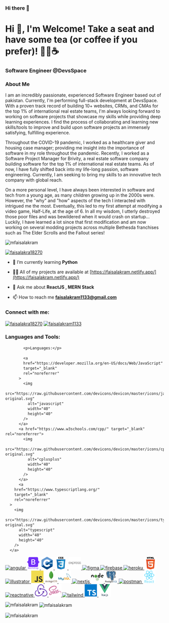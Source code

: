 ### Hi there 👋

<!--
**mfaisalakram/mfaisalakram** is a ✨ _special_ ✨ repository because its `README.md` (this file) appears on your GitHub profile.

Here are some ideas to get you started:

- 🔭 I’m currently working on ...
- 🌱 I’m currently learning ...
- 👯 I’m looking to collaborate on ...
- 🤔 I’m looking for help with ...
- 💬 Ask me about ...
- 📫 How to reach me: ...
- 😄 Pronouns: ...
- ⚡ Fun fact: ...
-->

<h1>Hi 👋, I'm Welcome! Take a seat and have some tea (or coffee if you prefer)! 👋🍵☕</h1>
<h3>Software Engineer @DevsSpace</h3>

<h3>About Me</h3>
<p>I am an incredibly passionate, experienced Software Engineer based out of pakistan.
Currently, I'm performing full-stack development at DevsSpace. With a proven track record of building 10+ websites, 
CRMs, and CMAs for the top 1% of international real estate teams, I'm always looking forward to working on software 
projects that showcase my skills while providing deep learning experiences. I find the process of collaborating and 
learning new skills/tools to improve and build upon software projects an immensely satisfying, fulfilling experience.

Throughout the COVID-19 pandemic, I worked as a healthcare giver and housing case manager; providing me insight into 
the importance of software in my role throughout the pandemic. Recently, I worked as a Software Project Manager for 
Brivity, a real estate software company building software for the top 1% of international real estate teams. As of now, 
I have fully shifted back into my life-long passion, software engineering. Currently, I am seeking to bring my skills to 
an innovative tech company with global reach.

On a more personal level, I have always been interested in software and tech from a young age, as many children growing
 up in the 2000s were. However, the "why" and "how" aspects of the tech I interacted with intrigued me the most. 
Eventually, this led to my first attempt at modifying a video game, Half-Life, at the age of 6. In all my wisdom, 
I utterly destroyed those poor files and was bewildered when it would crash on startup... Luckily, I have learned a 
lot since that first modification and am now working on several modding projects across multiple Bethesda franchises such 
as The Elder Scrolls and the Fallout series!</p>
<p align="left"> <img src="https://komarev.com/ghpvc/?username=mfaisalakram&label=Profile%20views&color=0e75b6&style=flat" alt="mfaisalakram" /> </p>

<p align="left"> <a href="https://twitter.com/faisalakra18270" target="blank"><img src="https://img.shields.io/twitter/follow/faisalakra18270?logo=twitter&style=for-the-badge" alt="faisalakra18270" /></a> </p>

- 🌱 I’m currently learning **Python**

- 👨‍💻 All of my projects are available at [https://faisalakram.netlify.app/](https://faisalakram.netlify.app/)

- 💬 Ask me about **ReactJS , MERN Stack**

- 📫 How to reach me **faisalakram1133@gmail.com**

<h3 align="left">Connect with me:</h3>
<p align="left">
<a href="https://twitter.com/faisalakra18270" target="blank"><img align="center" src="https://raw.githubusercontent.com/rahuldkjain/github-profile-readme-generator/master/src/images/icons/Social/twitter.svg" alt="faisalakra18270" height="30" width="40" /></a>
<a href="https://instagram.com/faisalakram1133" target="blank"><img align="center" src="https://raw.githubusercontent.com/rahuldkjain/github-profile-readme-generator/master/src/images/icons/Social/instagram.svg" alt="faisalakram1133" height="30" width="40" /></a>
</p>

<h3 align="left">Languages and Tools:</h3>
<p align="left">
  
            <p>Languages:</p>

            <a
            href="https://developer.mozilla.org/en-US/docs/Web/JavaScript"
            target="_blank"
            rel="noreferrer"
          >
            <img
              src="https://raw.githubusercontent.com/devicons/devicon/master/icons/javascript/javascript-original.svg"
              alt="javascript"
              width="40"
              height="40"
            />
          </a>
          <a href="https://www.w3schools.com/cpp/" target="_blank" rel="noreferrer">
            <img
              src="https://raw.githubusercontent.com/devicons/devicon/master/icons/cplusplus/cplusplus-original.svg"
              alt="cplusplus"
              width="40"
              height="40"
            />
          </a>
          <a
        href="https://www.typescriptlang.org/"
        target="_blank"
        rel="noreferrer"
      >
        <img
          src="https://raw.githubusercontent.com/devicons/devicon/master/icons/typescript/typescript-original.svg"
          alt="typescript"
          width="40"
          height="40"
        />
      </a>

      
 <a href="https://angular.io" target="_blank" rel="noreferrer"> <img src="https://angular.io/assets/images/logos/angular/angular.svg" alt="angular" width="40" height="40"/> </a> <a href="https://getbootstrap.com" target="_blank" rel="noreferrer"> <img src="https://raw.githubusercontent.com/devicons/devicon/master/icons/bootstrap/bootstrap-plain-wordmark.svg" alt="bootstrap" width="40" height="40"/> </a> <a href="https://www.w3schools.com/cpp/" target="_blank" rel="noreferrer"> <img src="https://raw.githubusercontent.com/devicons/devicon/master/icons/cplusplus/cplusplus-original.svg" alt="cplusplus" width="40" height="40"/> </a> <a href="https://www.w3schools.com/css/" target="_blank" rel="noreferrer"> <img src="https://raw.githubusercontent.com/devicons/devicon/master/icons/css3/css3-original-wordmark.svg" alt="css3" width="40" height="40"/> </a> <a href="https://expressjs.com" target="_blank" rel="noreferrer"> <img src="https://raw.githubusercontent.com/devicons/devicon/master/icons/express/express-original-wordmark.svg" alt="express" width="40" height="40"/> </a> <a href="https://www.figma.com/" target="_blank" rel="noreferrer"> <img src="https://www.vectorlogo.zone/logos/figma/figma-icon.svg" alt="figma" width="40" height="40"/> </a> <a href="https://firebase.google.com/" target="_blank" rel="noreferrer"> <img src="https://www.vectorlogo.zone/logos/firebase/firebase-icon.svg" alt="firebase" width="40" height="40"/> </a> <a href="https://heroku.com" target="_blank" rel="noreferrer"> <img src="https://www.vectorlogo.zone/logos/heroku/heroku-icon.svg" alt="heroku" width="40" height="40"/> </a> <a href="https://www.w3.org/html/" target="_blank" rel="noreferrer"> <img src="https://raw.githubusercontent.com/devicons/devicon/master/icons/html5/html5-original-wordmark.svg" alt="html5" width="40" height="40"/> </a> <a href="https://www.adobe.com/in/products/illustrator.html" target="_blank" rel="noreferrer"> <img src="https://www.vectorlogo.zone/logos/adobe_illustrator/adobe_illustrator-icon.svg" alt="illustrator" width="40" height="40"/> </a> <a href="https://developer.mozilla.org/en-US/docs/Web/JavaScript" target="_blank" rel="noreferrer"> <img src="https://raw.githubusercontent.com/devicons/devicon/master/icons/javascript/javascript-original.svg" alt="javascript" width="40" height="40"/> </a> <a href="https://www.mongodb.com/" target="_blank" rel="noreferrer"> <img src="https://raw.githubusercontent.com/devicons/devicon/master/icons/mongodb/mongodb-original-wordmark.svg" alt="mongodb" width="40" height="40"/> </a> <a href="https://www.mysql.com/" target="_blank" rel="noreferrer"> <img src="https://raw.githubusercontent.com/devicons/devicon/master/icons/mysql/mysql-original-wordmark.svg" alt="mysql" width="40" height="40"/> </a> <a href="https://nextjs.org/" target="_blank" rel="noreferrer"> <img src="https://cdn.worldvectorlogo.com/logos/nextjs-2.svg" alt="nextjs" width="40" height="40"/> </a> <a href="https://nodejs.org" target="_blank" rel="noreferrer"> <img src="https://raw.githubusercontent.com/devicons/devicon/master/icons/nodejs/nodejs-original-wordmark.svg" alt="nodejs" width="40" height="40"/> </a> <a href="https://www.postgresql.org" target="_blank" rel="noreferrer"> <img src="https://raw.githubusercontent.com/devicons/devicon/master/icons/postgresql/postgresql-original-wordmark.svg" alt="postgresql" width="40" height="40"/> </a> <a href="https://postman.com" target="_blank" rel="noreferrer"> <img src="https://www.vectorlogo.zone/logos/getpostman/getpostman-icon.svg" alt="postman" width="40" height="40"/> </a> <a href="https://reactjs.org/" target="_blank" rel="noreferrer"> <img src="https://raw.githubusercontent.com/devicons/devicon/master/icons/react/react-original-wordmark.svg" alt="react" width="40" height="40"/> </a> <a href="https://reactnative.dev/" target="_blank" rel="noreferrer"> <img src="https://reactnative.dev/img/header_logo.svg" alt="reactnative" width="40" height="40"/> </a> <a href="https://redux.js.org" target="_blank" rel="noreferrer"> <img src="https://raw.githubusercontent.com/devicons/devicon/master/icons/redux/redux-original.svg" alt="redux" width="40" height="40"/> </a> <a href="https://sass-lang.com" target="_blank" rel="noreferrer"> <img src="https://raw.githubusercontent.com/devicons/devicon/master/icons/sass/sass-original.svg" alt="sass" width="40" height="40"/> </a> <a href="https://tailwindcss.com/" target="_blank" rel="noreferrer"> <img src="https://www.vectorlogo.zone/logos/tailwindcss/tailwindcss-icon.svg" alt="tailwind" width="40" height="40"/> </a> <a href="https://www.typescriptlang.org/" target="_blank" rel="noreferrer"> <img src="https://raw.githubusercontent.com/devicons/devicon/master/icons/typescript/typescript-original.svg" alt="typescript" width="40" height="40"/> </a> <a href="https://vuejs.org/" target="_blank" rel="noreferrer"> <img src="https://raw.githubusercontent.com/devicons/devicon/master/icons/vuejs/vuejs-original-wordmark.svg" alt="vuejs" width="40" height="40"/> </a> </p>

<p><img align="left" src="https://github-readme-stats.vercel.app/api/top-langs?username=mfaisalakram&show_icons=true&locale=en&layout=compact" alt="mfaisalakram" /></p>

<p>&nbsp;<img align="center" src="https://github-readme-stats.vercel.app/api?username=mfaisalakram&show_icons=true&locale=en" alt="mfaisalakram" /></p>

<p><img align="center" src="https://github-readme-streak-stats.herokuapp.com/?user=mfaisalakram&" alt="mfaisalakram" /></p>
